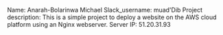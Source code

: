 Name: Anarah-Bolarinwa Michael
Slack_username: muad'Dib
Project description: This is a simple project to deploy a website on the AWS cloud platform using an Nginx webserver.
Server IP: 51.20.31.93
